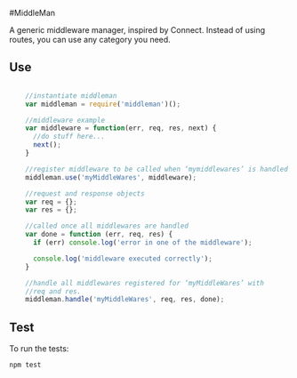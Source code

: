 #MiddleMan

A generic middleware manager, inspired by Connect. Instead of using routes, you can use any category you need.

## Use

```Javascript

    //instantiate middleman
    var middleman = require('middleman')();

    //middleware example
    var middleware = function(err, req, res, next) {
      //do stuff here...
      next();
    }

    //register middleware to be called when ‘mymiddlewares’ is handled
    middleman.use('myMiddleWares', middleware);

    //request and response objects
    var req = {};
    var res = {};

    //called once all middlewares are handled
    var done = function (err, req, res) {
      if (err) console.log('error in one of the middleware');

      console.log('middleware executed correctly');
    }

    //handle all middlewares registered for ‘myMiddleWares’ with
    //req and res.
    middleman.handle('myMiddleWares', req, res, done);
```


## Test

To run the tests:

    npm test

